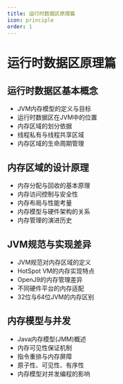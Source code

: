```yaml
---
title: 运行时数据区原理篇
icon: principle
order: 1
---
```


# 运行时数据区原理篇

## 运行时数据区基本概念

- JVM内存模型的定义与目标
- 运行时数据区在JVM中的位置
- 内存区域的划分依据
- 线程私有与线程共享区域
- 内存区域的生命周期管理

## 内存区域的设计原理

- 内存分配与回收的基本原理
- 内存访问控制与安全性
- 内存布局与性能考量
- 内存模型与硬件架构的关系
- 内存管理的演进历史

## JVM规范与实现差异

- JVM规范对内存区域的定义
- HotSpot VM的内存实现特点
- OpenJ9的内存管理差异
- 不同硬件平台的内存适配
- 32位与64位JVM的内存区别

## 内存模型与并发

- Java内存模型(JMM)概述
- 内存可见性保证机制
- 指令重排与内存屏障
- 原子性、可见性、有序性
- 内存模型对并发编程的影响
